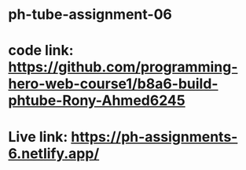 # ph-tube-assignment-06
# code link: https://github.com/programming-hero-web-course1/b8a6-build-phtube-Rony-Ahmed6245
# Live link: https://ph-assignments-6.netlify.app/

